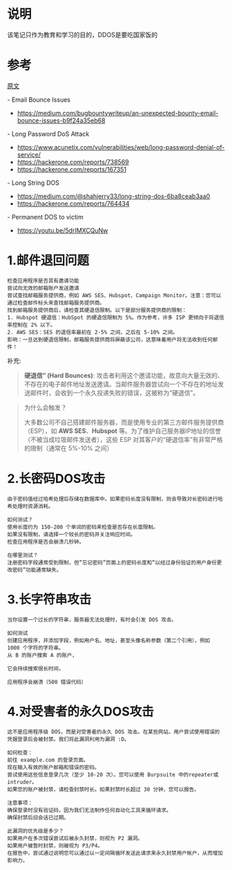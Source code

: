 # 说明

该笔记只作为教育和学习的目的，DDOS是要吃国家饭的

# 参考

[原文](https://github.com/KathanP19/HowToHunt/blob/master/Application_Level_DoS/ALD_Methods.md)

\- Email Bounce Issues

- https://medium.com/bugbountywriteup/an-unexpected-bounty-email-bounce-issues-b9f24a35eb68

\- Long Password DoS Attack

- https://www.acunetix.com/vulnerabilities/web/long-password-denial-of-service/
- https://hackerone.com/reports/738569
- https://hackerone.com/reports/167351

\- Long String DOS

- https://medium.com/@shahjerry33/long-string-dos-6ba8ceab3aa0
- https://hackerone.com/reports/764434

\- Permanent DOS to victim

- https://youtu.be/5drIMXCQuNw

# 1.邮件退回问题

```
检查应用程序是否具有邀请功能
尝试向无效的邮箱账户发送邀请
尝试查找邮箱服务提供商，例如 AWS SES、Hubspot、Campaign Monitor。注意：您可以通过检查邮件标头来查找邮箱服务提供商。
找到邮箱服务提供商后，请检查其硬退信限制。以下是部分服务提供商的限制：
1. Hubspot 硬退信：HubSpot 的硬退信限制为 5%。作为参考，许多 ISP 更倾向于将退信率控制在 2% 以下。
2. AWS SES：SES 的退信率最初在 2-5% 之间，之后在 5-10% 之间。
影响：一旦达到硬退信限制，邮箱服务提供商将屏蔽该公司，这意味着用户将无法收到任何邮件！
```

补充:

> **硬退信” (Hard Bounces)**: 攻击者利用这个邀请功能，故意向大量无效的、不存在的电子邮件地址发送邀请。当邮件服务器尝试向一个不存在的地址发送邮件时，会收到一个永久投递失败的错误，这被称为“硬退信”。



>为什么会触发？
>
>大多数公司不自己搭建邮件服务器，而是使用专业的第三方邮件服务提供商（ESP），如 **AWS SES**、**Hubspot** 等。为了维护自己服务器IP地址的信誉（不被当成垃圾邮件发送者），这些 ESP 对其客户的“硬退信率”有非常严格的限制（通常在 5%-10% 之间）



# 2.长密码DOS攻击

````
由于密码值经过哈希处理后存储在数据库中。如果密码长度没有限制，则会导致对长密码进行哈希处理时资源消耗。

如何测试？
使用长度约为 150-200 个单词的密码来检查是否存在长度限制。
如果没有限制，请选择一个较长的密码并关注响应时间。
检查应用程序是否会崩溃几秒钟。

在哪里测试？
注册密码字段通常受到限制，但“忘记密码”页面上的密码长度和“以经过身份验证的用户身份更改密码”功能通常缺失。
````



# 3.长字符串攻击

```
当你设置一个过长的字符串，服务器无法处理时，有时会引发 DOS 攻击。

如何测试
创建应用程序，并添加字段，例如用户名、地址，甚至头像名称参数（第二个引用），例如 1000 个字符的字符串。
从 B 的账户搜索 A 的账户，

它会持续搜索很长时间，

应用程序会崩溃（500 错误代码）
```



# 4.对受害者的永久DOS攻击

```
这不是应用程序级 DOS，而是对受害者的永久 DOS 攻击。在某些网站，用户尝试使用错误的凭据登录后会被封禁。我们将此漏洞利用为漏洞 :D。

如何检查：
前往 example.com 的登录页面。
现在输入有效的账户邮箱和错误的密码。
尝试使用这些信息登录几次（至少 10-20 次）。您可以使用 Burpsuite 中的repeater或intruder。
如果您的账户被封禁，请检查封禁时长。如果封禁时长超过 30 分钟，您可以报告。

注意事项：
确保登录时没有验证码，因为我们无法制作任何自动化工具来循环请求。
确保封禁后旧会话已过期。

此漏洞的优先级是多少？
如果用户在多次错误尝试后被永久封禁，则视为 P2 漏洞。
如果用户被暂时封禁，则被视为 P3/P4。
在报告中，尝试通过说明您可以通过以一定间隔循环发送此请求来永久封禁用户帐户，从而增加影响力。
```




